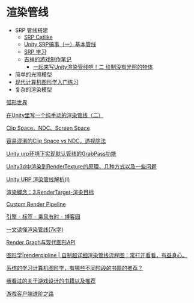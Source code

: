 # 渲染管线

* SRP 管线搭建
  * [SRP Catlike](https://catlikecoding.com/unity/tutorials/custom-srp/)
  * [Unity SRP搞事（一）基本管线](https://zhuanlan.zhihu.com/p/66156092)
  * [SRP 学习](https://zhuanlan.zhihu.com/p/99142987)
  * [吉祥的游戏制作笔记](https://www.zhihu.com/column/c\_180198728)
    * [一起来写Unity渲染管线吧！二 绘制没有光照的物体](https://zhuanlan.zhihu.com/p/35932630)
* 简单的光照模型
* [现代计算机图形学入门练习](https://www.bilibili.com/video/av90798049/)
* 复杂的渲染模型

[弧形世界](https://www.bilibili.com/video/BV1r54y1R7SQ/?spm\_id\_from=333.788.videocard.0)

[在Unity里写一个纯手动的渲染管线（二）](https://zhuanlan.zhihu.com/p/43742196)

[Clip Space、NDC、Screen Space](https://www.jianshu.com/p/4f25623366ff)

[容易混淆的Clip Space vs NDC，透视除法](https://zhuanlan.zhihu.com/p/392472435)



[Unity urp环境下实现默认管线的GrabPass功能](https://zhuanlan.zhihu.com/p/415817720)

[Unity3d中渲染到RenderTexture的原理，几种方式以及一些问题](https://blog.csdn.net/leonwei/article/details/54972653)

[Unity URP 渲染管线解析(I)](https://zhuanlan.zhihu.com/p/115080701)

[渲染概念：3.RenderTarget-渲染目标](https://zhuanlan.zhihu.com/p/77783399)



[Custom Render Pipeline](https://catlikecoding.com/unity/tutorials/custom-srp/custom-render-pipeline/)

[引擎 - 标签 - 乘风有时 - 博客园](https://www.cnblogs.com/yeqluofwupheng/tag/引擎/)

[一文读懂渲染管线(7k字)](https://zhuanlan.zhihu.com/p/430436550)

[Render Graph与现代图形API](https://zhuanlan.zhihu.com/p/425830762)

[图形学|renderpipline | 自制超详细渲染管线流程图：常打开看看，有益身心。](https://zhuanlan.zhihu.com/p/261688968)

[系统的学习计算机图形学，有哪些不同阶段的书籍的推荐？](https://www.zhihu.com/question/26720808/answer/761502017)

[我看过的关于游戏设计的书籍以及推荐](https://zhuanlan.zhihu.com/p/25168484)

[游戏客户端进阶之路](https://zhuanlan.zhihu.com/p/74739364)
